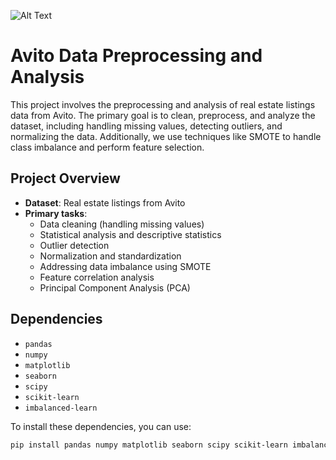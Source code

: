 ![Alt Text](image-url)



# Avito Data Preprocessing and Analysis

This project involves the preprocessing and analysis of real estate listings data from Avito. The primary goal is to clean, preprocess, and analyze the dataset, including handling missing values, detecting outliers, and normalizing the data. Additionally, we use techniques like SMOTE to handle class imbalance and perform feature selection.

## Project Overview

- **Dataset**: Real estate listings from Avito
- **Primary tasks**: 
  - Data cleaning (handling missing values)
  - Statistical analysis and descriptive statistics
  - Outlier detection
  - Normalization and standardization
  - Addressing data imbalance using SMOTE
  - Feature correlation analysis
  - Principal Component Analysis (PCA)

## Dependencies

- `pandas`
- `numpy`
- `matplotlib`
- `seaborn`
- `scipy`
- `scikit-learn`
- `imbalanced-learn`

To install these dependencies, you can use:

```bash
pip install pandas numpy matplotlib seaborn scipy scikit-learn imbalanced-learn
